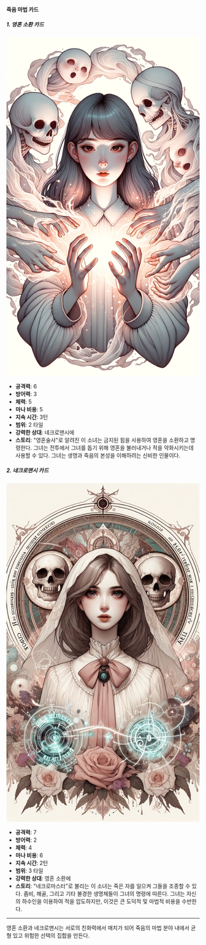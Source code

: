 #### 죽음 마법 카드

##### 1. 영혼 소환 카드
 ![Soulmancer](./Soulmancer.png)

- **공격력**: 6
- **방어력**: 3
- **체력**: 5
- **마나 비용**: 5
- **지속 시간**: 3턴
- **범위**: 2 타일
- **강력한 상대**: 네크로맨시에
- **스토리**: "영혼술사"로 알려진 이 소녀는 금지된 힘을 사용하여 영혼을 소환하고 명령한다. 그녀는 전투에서 그녀를 돕기 위해 영혼을 불러내거나 적을 약화시키는데 사용할 수 있다. 그녀는 생명과 죽음의 본성을 이해하려는 신비한 인물이다.

##### 2. 네크로맨시 카드
 ![Necromaster](./Necromaster.png)

- **공격력**: 7
- **방어력**: 2
- **체력**: 4
- **마나 비용**: 6
- **지속 시간**: 2턴
- **범위**: 3 타일
- **강력한 상대**: 영혼 소환에
- **스토리**: "네크로마스터"로 불리는 이 소녀는 죽은 자를 일으켜 그들을 조종할 수 있다. 좀비, 해골, 그리고 기타 불경한 생명체들이 그녀의 명령에 따른다. 그녀는 자신의 하수인을 이용하여 적을 압도하지만, 이것은 큰 도덕적 및 마법적 비용을 수반한다.

---

영혼 소환과 네크로맨시는 서로의 친화력에서 매치가 되어 죽음의 마법 분야 내에서 균형 있고 위험한 선택의 집합을 만든다.